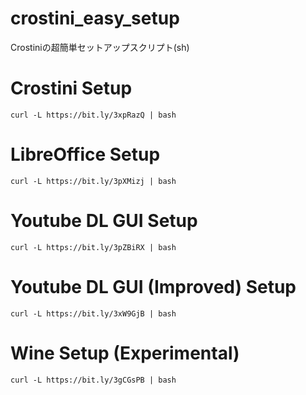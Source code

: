 # crostini_easy_setup
Crostiniの超簡単セットアップスクリプト(sh)

# Crostini Setup
```
curl -L https://bit.ly/3xpRazQ | bash
```

# LibreOffice Setup
```
curl -L https://bit.ly/3pXMizj | bash
```

# Youtube DL GUI Setup
```
curl -L https://bit.ly/3pZBiRX | bash
```
# Youtube DL GUI (Improved) Setup
```
curl -L https://bit.ly/3xW9GjB | bash
```

# Wine Setup (Experimental)
```
curl -L https://bit.ly/3gCGsPB | bash
```